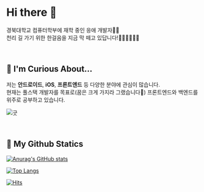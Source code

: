 # Hi there 👋
경북대학교 컴퓨터학부에 재학 중인 응애 개발자👶🏻  
천리 길 가기 위한 한걸음을 지금 막 떼고 있답니다!👩🏻‍🦯👩🏻‍🦯

 <br/>
 
## 📢 I'm Curious About...
저는 **안드로이드**, **iOS**, **프론트엔드** 등 다양한 분야에 관심이 많습니다.  
현재는 풀스택 개발자를 목표로(꿈은 크게 가지라 그랬습니다💭) 프론트엔드와 백엔드를 위주로 공부하고 있습니다.

![굿](https://file.mk.co.kr/meet/neds/2015/09/image_readtop_2015_891935_14423221542127136.jpg)

 <br/>
 
 ## 🔎 My Github Statics
 
[![Anurag's GitHub stats](https://github-readme-stats.vercel.app/api?username=KHyoseon&show_icons=true&locale=kr&hide=stars)](https://github.com/anuraghazra/github-readme-stats)
  
[![Top Langs](https://github-readme-stats.vercel.app/api/top-langs/?username=KHyoseon&layout=compact)](https://github.com/anuraghazra/github-readme-stats)
<!--show_icons=true&title_color=F0FFFF&text_color=F0FFFF&icon_color=00CED1&bg_color=00CED1,7FFFD4,00BFFF,4169E1-->
[![Hits](https://hits.seeyoufarm.com/api/count/incr/badge.svg?url=https%3A%2F%2Fgithub.com%2Fmadplay)](http://hits.seeyoufarm.com)
